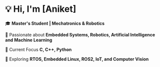 # 💡 Hi, I'm [Aniket]  

🎓 **Master's Student | Mechatronics & Robotics** 

🔬 Passionate about **Embedded Systems, Robotics, Artificial Intelligence and Machine Learning** 

📌 Current Focus **C, C++, Python**

🚀 Exploring **RTOS, Embedded Linux, ROS2, IoT, and Computer Vision** 
